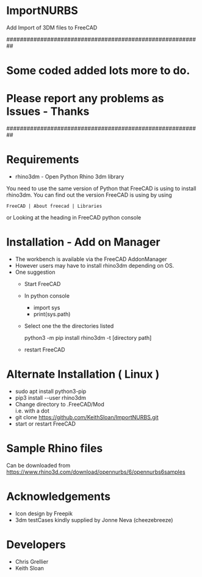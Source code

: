 
# ImportNURBS

  Add Import of 3DM files to FreeCAD

##########################################################
# Some coded added lots more to do.                      #
# Please report any problems as Issues - Thanks          #
##########################################################
  
# Requirements 

* rhino3dm - Open Python Rhino 3dm library 

You need to use the same version of Python that FreeCAD is using to
install rhino3dm. You can find out the version FreeCAD is using by
using
 
    FreeCAD | About freecad | Libraries 
or
    Looking at the heading in FreeCAD python console   
  
# Installation - Add on Manager

 * The workbench is available via the FreeCAD AddonManager
 * However users may have to install rhino3dm depending on OS.
 * One suggestion
     - Start FreeCAD
     - In python console
        - import sys
        - print(sys.path)
         
     - Select one the the directories listed
     
       python3 -m pip install rhino3dm -t [directory path]
     
     - restart FreeCAD

# Alternate Installation ( Linux )

 * sudo apt install python3-pip
 * pip3 install --user rhino3dm
 * Change directory to .FreeCAD/Mod   
   i.e. with a dot
 * git clone  https://github.com/KeithSloan/ImportNURBS.git
 * start or restart FreeCAD
 
# Sample Rhino files

  Can be downloaded from https://www.rhino3d.com/download/opennurbs/6/opennurbs6samples 

# Acknowledgements

  * Icon design by Freepik
  * 3dm testCases kindly supplied by Jonne Neva (cheezebreeze)

# Developers 
  
 * Chris Grellier
 * Keith Sloan
  
